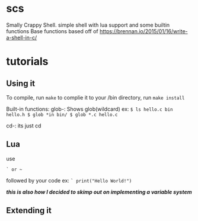# scs
Smally Crappy Shell.  simple shell with lua support and some builtin functions
Base functions based off of https://brennan.io/2015/01/16/write-a-shell-in-c/

# tutorials
## Using it
To compile, run `make` to complie it to your /bin directory, run `make install`

Built-in functions:
glob-:
  Shows glob(wildcard)
  ex:
    ```
      $ ls
      hello.c bin hello.h
      $ glob *in
      bin/
      $ glob *.c
      hello.c
    ```
    
cd-:
  its just cd
## Lua
use 
```
` or ~
``` 
followed by your code
ex:
``` ` print("Hello World!") ```

***this is also how I decided to skimp out on implementing a variable system***

## Extending it
